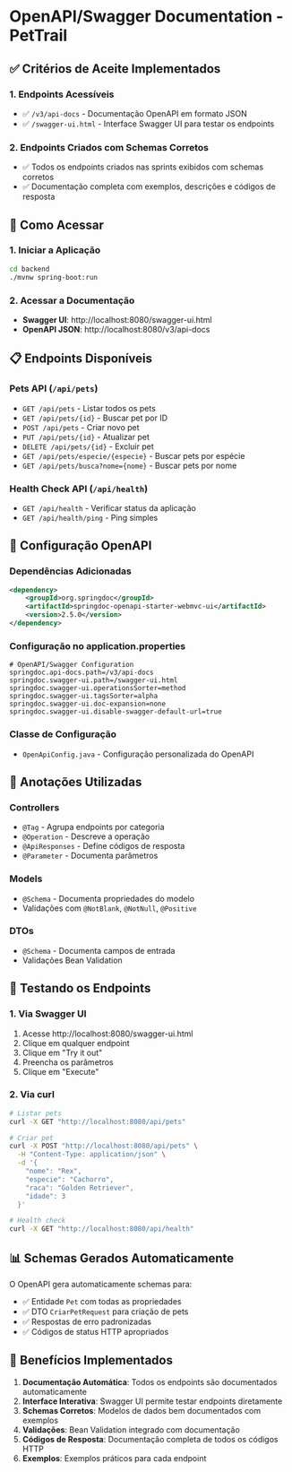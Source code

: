 # OpenAPI/Swagger Documentation - PetTrail

## ✅ Critérios de Aceite Implementados

### 1. Endpoints Acessíveis
- ✅ `/v3/api-docs` - Documentação OpenAPI em formato JSON
- ✅ `/swagger-ui.html` - Interface Swagger UI para testar os endpoints

### 2. Endpoints Criados com Schemas Corretos
- ✅ Todos os endpoints criados nas sprints exibidos com schemas corretos
- ✅ Documentação completa com exemplos, descrições e códigos de resposta

## 🚀 Como Acessar

### 1. Iniciar a Aplicação
```bash
cd backend
./mvnw spring-boot:run
```

### 2. Acessar a Documentação
- **Swagger UI**: http://localhost:8080/swagger-ui.html
- **OpenAPI JSON**: http://localhost:8080/v3/api-docs

## 📋 Endpoints Disponíveis

### Pets API (`/api/pets`)
- `GET /api/pets` - Listar todos os pets
- `GET /api/pets/{id}` - Buscar pet por ID
- `POST /api/pets` - Criar novo pet
- `PUT /api/pets/{id}` - Atualizar pet
- `DELETE /api/pets/{id}` - Excluir pet
- `GET /api/pets/especie/{especie}` - Buscar pets por espécie
- `GET /api/pets/busca?nome={nome}` - Buscar pets por nome

### Health Check API (`/api/health`)
- `GET /api/health` - Verificar status da aplicação
- `GET /api/health/ping` - Ping simples

## 🔧 Configuração OpenAPI

### Dependências Adicionadas
```xml
<dependency>
    <groupId>org.springdoc</groupId>
    <artifactId>springdoc-openapi-starter-webmvc-ui</artifactId>
    <version>2.5.0</version>
</dependency>
```

### Configuração no application.properties
```properties
# OpenAPI/Swagger Configuration
springdoc.api-docs.path=/v3/api-docs
springdoc.swagger-ui.path=/swagger-ui.html
springdoc.swagger-ui.operationsSorter=method
springdoc.swagger-ui.tagsSorter=alpha
springdoc.swagger-ui.doc-expansion=none
springdoc.swagger-ui.disable-swagger-default-url=true
```

### Classe de Configuração
- `OpenApiConfig.java` - Configuração personalizada do OpenAPI

## 📝 Anotações Utilizadas

### Controllers
- `@Tag` - Agrupa endpoints por categoria
- `@Operation` - Descreve a operação
- `@ApiResponses` - Define códigos de resposta
- `@Parameter` - Documenta parâmetros

### Models
- `@Schema` - Documenta propriedades do modelo
- Validações com `@NotBlank`, `@NotNull`, `@Positive`

### DTOs
- `@Schema` - Documenta campos de entrada
- Validações Bean Validation

## 🧪 Testando os Endpoints

### 1. Via Swagger UI
1. Acesse http://localhost:8080/swagger-ui.html
2. Clique em qualquer endpoint
3. Clique em "Try it out"
4. Preencha os parâmetros
5. Clique em "Execute"

### 2. Via curl
```bash
# Listar pets
curl -X GET "http://localhost:8080/api/pets"

# Criar pet
curl -X POST "http://localhost:8080/api/pets" \
  -H "Content-Type: application/json" \
  -d '{
    "nome": "Rex",
    "especie": "Cachorro",
    "raca": "Golden Retriever",
    "idade": 3
  }'

# Health check
curl -X GET "http://localhost:8080/api/health"
```

## 📊 Schemas Gerados Automaticamente

O OpenAPI gera automaticamente schemas para:
- ✅ Entidade `Pet` com todas as propriedades
- ✅ DTO `CriarPetRequest` para criação de pets
- ✅ Respostas de erro padronizadas
- ✅ Códigos de status HTTP apropriados

## 🎯 Benefícios Implementados

1. **Documentação Automática**: Todos os endpoints são documentados automaticamente
2. **Interface Interativa**: Swagger UI permite testar endpoints diretamente
3. **Schemas Corretos**: Modelos de dados bem documentados com exemplos
4. **Validações**: Bean Validation integrado com documentação
5. **Códigos de Resposta**: Documentação completa de todos os códigos HTTP
6. **Exemplos**: Exemplos práticos para cada endpoint
